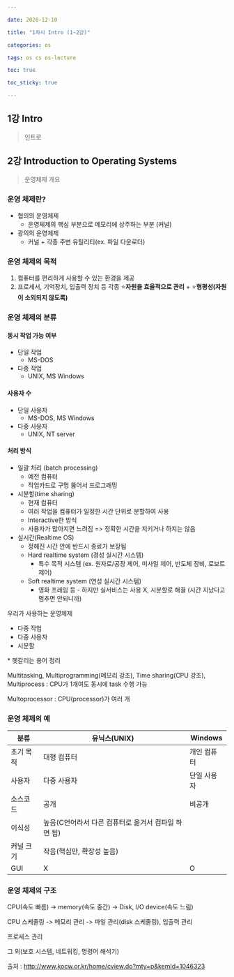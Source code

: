 ```yaml
---

date: 2020-12-10

title: "1차시 Intro (1~2강)"

categories: os

tags: os cs os-lecture

toc: true

toc_sticky: true

---
```


## 1강 Intro

>  인트로



## 2강 Introduction to Operating Systems

> 운영체제 개요

### 운영 체제란?

- 협의의 운영체제
  - 운영체제의 핵심 부분으로 메모리에 상주하는 부분 (커널)
- 광의의 운영체제
  - 커널 + 각종 주변 유틸리티(ex. 파일 다운로더)



### 운영 체제의 목적

1. 컴퓨터를 편리하게 사용할 수 있는 환경을 제공
2. 프로세서, 기억장치, 입출력 장치 등 각종 :star:**자원을 효율적으로 관리** + :star:**형평성(자원이 소외되지 않도록)**



### 운영 체제의 분류

#### 동시 작업 가능 여부

- 단일 작업
  - MS-DOS
- 다중 작업
  - UNIX, MS Windows

#### 사용자 수

- 단일 사용자
  -  MS-DOS, MS Windows
- 다중 사용자
  - UNIX, NT server

#### 처리 방식

- 일괄 처리 (batch processing)
  - 예전 컴퓨터
  - 작업카드로 구멍 뚫어서 프로그래밍
- 시분할(time sharing)
  - 현재 컴퓨터
  - 여러 작업을 컴퓨터가 일정한 시간 단위로 분할하여 사용
  - Interactive한 방식
  - 사용자가 많아지면 느려짐 => 정확한 시간을 지키거나 하지는 않음
- 실시간(Realtime OS)
  - 정해진 시간 안에 반드시 종료가 보장됨
  - Hard realtime system (경성 실시간 시스템)
    - 특수 목적 시스템 (ex. 원자로/공장 제어, 미사일 제어, 반도체 장비, 로보트 제어)
  - Soft realtime system (연성 실시간 시스템)
    - 영화 프레임 등 - 하지만 실서비스는 사용 X, 시분할로 해결 (시간 지났다고 멈추면 안되니까)

우리가 사용하는 운영체제

- 다중 작업
- 다중 사용자
- 시분할

\* 헷갈리는 용어 정리

Multitasking, Multiprogramming(메모리 강조), Time sharing(CPU 강조), Multiprocess : CPU가 1개여도 동시에 task 수행 가능

Multoprocessor : CPU(processor)가 여러 개



### 운영 체제의 예

| 분류      | 유닉스(UNIX)                                        | Windows     |
| --------- | --------------------------------------------------- | ----------- |
| 초기 목적 | 대형 컴퓨터                                         | 개인 컴퓨터 |
| 사용자    | 다중 사용자                                         | 단일 사용자 |
| 소스코드  | 공개                                                | 비공개      |
| 이식성    | 높음(C언어라서 다른 컴퓨터로 옮겨서 컴파일 하면 됨) |             |
| 커널 크기 | 작음(핵심만, 확장성 높음)                           |             |
| GUI       | X                                                   | O           |



### 운영 체제의 구조

CPU(속도 빠름) -> memory(속도 중간) -> Disk, I/O device(속도 느림)

CPU 스케줄링 -> 메모리 관리 -> 파일 관리(disk 스케줄링), 입출력 관리

프로세스 관리

그 외(보호 시스템, 네트워킹, 명령어 해석기)


출처 : http://www.kocw.or.kr/home/cview.do?mty=p&kemId=1046323